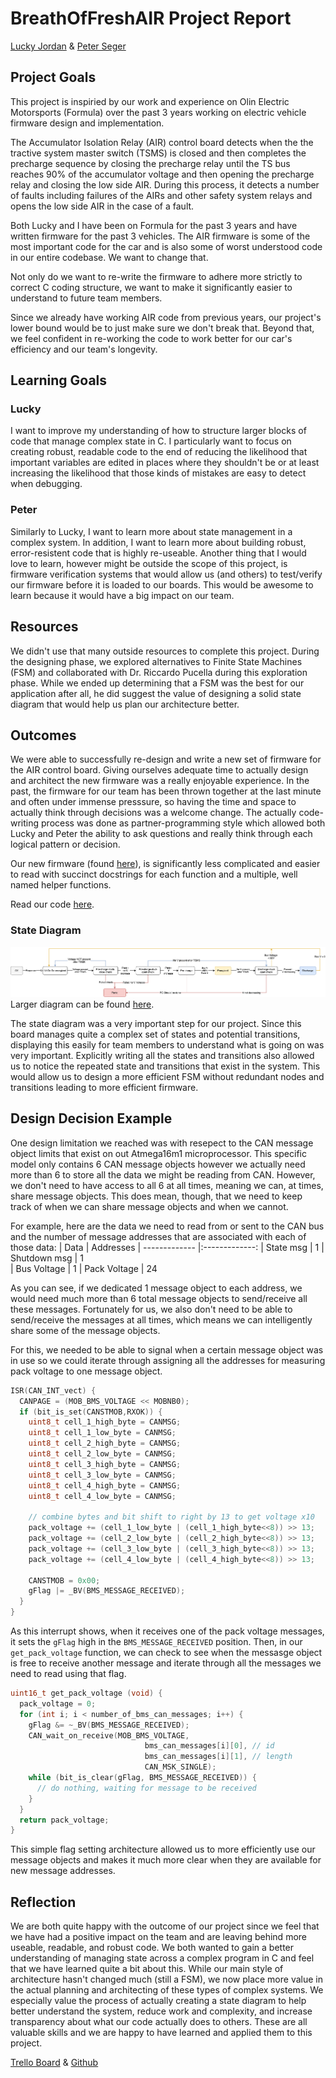 # BreathOfFreshAIR Project Report
[Lucky Jordan](https://github.com/ljordan51) & [Peter Seger](https://github.com/segerpeter07)

## Project Goals
This project is inspiried by our work and experience on Olin Electric Motorsports (Formula) over the past 3 years working on electric vehicle firmware design and implementation. 

The Accumulator Isolation Relay (AIR) control board detects when the the tractive system master switch (TSMS) is closed and then completes the precharge sequence by closing the precharge relay until the TS bus reaches 90% of the accumulator voltage and then opening the precharge relay and closing the low side AIR. During this process, it detects a number of faults including failures of the AIRs and other safety system relays and opens the low side AIR in the case of a fault. 

Both Lucky and I have been on Formula for the past 3 years and have written firmware for the past 3 vehicles. The AIR firmware is some of the most important code for the car and is also some of worst understood code in our entire codebase. We want to change that. 

Not only do we want to re-write the firmware to adhere more strictly to correct C coding structure, we want to make it significantly easier to understand to future team members. 

Since we already have working AIR code from previous years, our project's lower bound would be to just make sure we don't break that. Beyond that, we feel confident in re-working the code to work better for our car's efficiency and our team's longevity. 

## Learning Goals
### Lucky
I want to improve my understanding of how to structure larger blocks of code that manage complex state in C. I particularly want to focus on creating robust, readable code to the end of reducing the likelihood that important variables are edited in places where they shouldn't be or at least increasing the likelihood that those kinds of mistakes are easy to detect when debugging.

### Peter
Similarly to Lucky, I want to learn more about state management in a complex system. In addition, I want to learn more about building robust, error-resistent code that is highly re-useable. Another thing that I would love to learn, however might be outside the scope of this project, is firmware verification systems that would allow us (and others) to test/verify our firmware before it is loaded to our boards. This would be awesome to learn because it would have a big impact on our team.

## Resources
We didn't use that many outside resources to complete this project. During the designing phase, we explored alternatives to Finite State Machines (FSM) and collaborated with Dr. Riccardo Pucella during this exploration phase. While we ended up determining that a FSM was the best for our application after all, he did suggest the value of designing a solid state diagram that would help us plan our architecture better. 

## Outcomes
We were able to  successfully re-design and write a new set of firmware for the AIR control board. Giving ourselves adequate time to actually design and architect the new firmware was a really enjoyable experience. In the past, the firmware for our team has been thrown together at the last minute and often under immense presssure, so having the time and space to actually think through decisions was a welcome change. The actually code-writing process was done as partner-programming style which allowed both Lucky and Peter the ability to ask questions and really think through each logical pattern or decision. 

Our new firmware (found [here](../boards/BREATHOFFRESHAIR/breathOfFreshAir.c)), is significantly less complicated and easier to read with succinct docstrings for each function and a multiple, well named helper functions. 

Read our code [here](../boards/BREATHOFFRESHAIR/breathOfFreshAir.c).

### State Diagram
![State Diagram](./state_diagram2.png)
Larger diagram can be found [here](./state_diagram2.png).

The state diagram was a very important step for our project. Since this board manages quite a complex set of states and potential transitions, displaying this easily for team members to understand what is going on was very important. Explicitly writing all the states and transitions also allowed us to notice the repeated state and transitions that exist in the system. This would allow us to design a more efficient FSM without redundant nodes and transitions leading to more efficient firmware.

## Design Decision Example
One design limitation we reached was with resepect to the CAN message object limits that exist on out Atmega16m1 microprocessor. This specific model only contains 6 CAN message objects however we actually need more than 6 to store all the data we might be reading from CAN. However, we don't need to have access to all 6 at all times, meaning we can, at times, share message objects. This does mean, though, that we need to keep track of when we can share message objects and when we cannot. 

For example, here are the data we need to read from or sent to the CAN bus and the number of message addresses that are associated with each of those data:
| Data        | Addresses
| ------------- |:-------------:
| State msg      | 1 
| Shutdown msg      | 1      
| Bus Voltage | 1
| Pack Voltage | 24

As you can see, if we dedicated 1 message object to each address, we would need much more than 6 total message objects to send/receive all these messages. Fortunately for us, we also don't need to be able to send/receive the messages at all times, which means we can intelligently share some of the message objects.

For this, we needed to be able to signal when a certain message object was in use so we could iterate through assigning all the addresses for measuring pack voltage to one message object. 

```c
ISR(CAN_INT_vect) {
  CANPAGE = (MOB_BMS_VOLTAGE << MOBNB0);
  if (bit_is_set(CANSTMOB,RXOK)) {
    uint8_t cell_1_high_byte = CANMSG;
    uint8_t cell_1_low_byte = CANMSG;
    uint8_t cell_2_high_byte = CANMSG;
    uint8_t cell_2_low_byte = CANMSG;
    uint8_t cell_3_high_byte = CANMSG;
    uint8_t cell_3_low_byte = CANMSG;
    uint8_t cell_4_high_byte = CANMSG;
    uint8_t cell_4_low_byte = CANMSG;

    // combine bytes and bit shift to right by 13 to get voltage x10
    pack_voltage += (cell_1_low_byte | (cell_1_high_byte<<8)) >> 13;
    pack_voltage += (cell_2_low_byte | (cell_2_high_byte<<8)) >> 13;
    pack_voltage += (cell_3_low_byte | (cell_3_high_byte<<8)) >> 13;
    pack_voltage += (cell_4_low_byte | (cell_4_high_byte<<8)) >> 13;

    CANSTMOB = 0x00;
    gFlag |= _BV(BMS_MESSAGE_RECEIVED);
  }
}
```
As this interrupt shows, when it receives one of the pack voltage messages, it sets the `gFlag` high in the `BMS_MESSAGE_RECEIVED` position. Then, in our `get_pack_voltage` function, we can check to see when the messasge object is free to receive another message and iterate through all the messages we need to read using that flag.
```c
uint16_t get_pack_voltage (void) {
  pack_voltage = 0;
  for (int i; i < number_of_bms_can_messages; i++) {
    gFlag &= ~_BV(BMS_MESSAGE_RECEIVED);
    CAN_wait_on_receive(MOB_BMS_VOLTAGE,
  	                          bms_can_messages[i][0], // id
  	                          bms_can_messages[i][1], // length
  	                          CAN_MSK_SINGLE);
    while (bit_is_clear(gFlag, BMS_MESSAGE_RECEIVED)) {
      // do nothing, waiting for message to be received
    }
  }
  return pack_voltage;
}
```
This simple flag setting architecture allowed us to more efficiently use our message objects and makes it much more clear when they are available for new message addresses. 

## Reflection
We are both quite happy with the outcome of our project since we feel that we have had a positive impact on the team and are leaving behind more useable, readable, and robust code. We both wanted to gain a better understanding of managing state across a complex program in C and feel that we have learned quite a bit about this. While our main style of architecture hasn't changed much (still a FSM), we now place more value in the actual planning and architecting of these types of complex systems. We especially value the process of actually creating a state diagram to help better understand the system, reduce work and complexity, and increase transparency about what our code actually does to others. These are all valuable skills and we are happy to have learned and applied them to this project.

[Trello Board](https://trello.com/b/P1uwdoRG/breath-of-fresh-air) & [Github](https://github.com/segerpeter07/SoftSysBreathOfFreshAIR)

